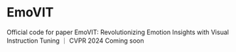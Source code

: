 # EmoVIT
Official code for paper EmoVIT: Revolutionizing Emotion Insights with Visual Instruction Tuning ｜ CVPR 2024
Coming soon
